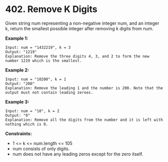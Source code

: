 # 402. Remove K Digits
Given string num representing a non-negative integer num, and an integer k, return the smallest possible integer after removing k digits from num.

 

**Example 1:**
```
Input: num = "1432219", k = 3
Output: "1219"
Explanation: Remove the three digits 4, 3, and 2 to form the new number 1219 which is the smallest.
```

**Example 2:**
```
Input: num = "10200", k = 1
Output: "200"
Explanation: Remove the leading 1 and the number is 200. Note that the output must not contain leading zeroes.
```

**Example 3:**
```
Input: num = "10", k = 2
Output: "0"
Explanation: Remove all the digits from the number and it is left with nothing which is 0.
```

**Constraints:**
- 1 <= k <= num.length <= 105
- num consists of only digits.
- num does not have any leading zeros except for the zero itself.